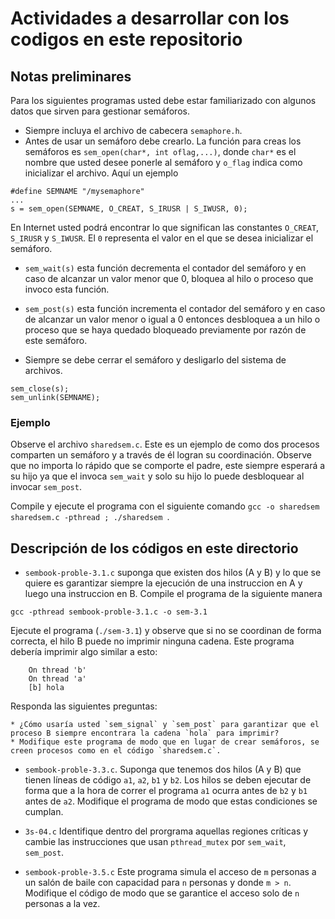 # Actividades a desarrollar con los codigos en este repositorio

## Notas preliminares

Para los siguientes programas  usted debe estar familiarizado con algunos datos que sirven para gestionar semáforos.

* Siempre incluya el archivo de cabecera `semaphore.h`.
* Antes de usar un semáforo debe crearlo. La función para creas los semáforos es `sem_open(char*, int oflag,...)`, donde `char*` es el nombre que usted desee ponerle al semáforo y `o_flag` indica como inicializar el archivo. Aquí un ejemplo

```
#define SEMNAME "/mysemaphore"
...
s = sem_open(SEMNAME, O_CREAT, S_IRUSR | S_IWUSR, 0);
```

En Internet usted podrá encontrar lo que significan las constantes `O_CREAT`, `S_IRUSR` y `S_IWUSR`. El `0` representa el valor en el que se desea inicializar el semáforo.

* `sem_wait(s)` esta función decrementa el contador del semáforo y en caso de alcanzar un valor menor que 0, bloquea al hilo o proceso que invoco esta función.

* `sem_post(s)` esta función incrementa el contador del semáforo y en caso de alcanzar un valor menor o igual a 0 entonces desbloquea a un hilo o proceso que se haya quedado bloqueado previamente por razón de este semáforo.

* Siempre se debe cerrar el semáforo y desligarlo del sistema de archivos.
```
sem_close(s);
sem_unlink(SEMNAME);
```

### Ejemplo

Observe el archivo `sharedsem.c`. Este es un ejemplo de como dos procesos comparten un semáforo y a través de él logran su coordinación. Observe que no importa lo rápido que se comporte el padre, este siempre esperará a su hijo ya que el invoca `sem_wait` y solo su hijo lo puede desbloquear al invocar `sem_post`.

Compile y ejecute el programa con el siguiente comando `gcc -o sharedsem sharedsem.c -pthread ; ./sharedsem `.

## Descripción de los códigos en este directorio
* `sembook-proble-3.1.c` suponga que existen dos hilos (A y B) y lo que se quiere es garantizar siempre la ejecución de una instruccion en A y luego una instruccion en B. Compile el programa de la siguiente manera

```
gcc -pthread sembook-proble-3.1.c -o sem-3.1
```

Ejecute el programa (`./sem-3.1`) y observe que si no se coordinan de forma correcta, el hilo B puede no imprimir ninguna cadena. Este programa debería imprimir algo similar a esto:

```
	On thread 'b'
	On thread 'a'
	[b] hola
```

Responda las siguientes preguntas:

	* ¿Cómo usaría usted `sem_signal` y `sem_post` para garantizar que el proceso B siempre encontrara la cadena `hola` para imprimir?
	* Modifique este programa de modo que en lugar de crear semáforos, se creen procesos como en el código `sharedsem.c`.

* `sembook-proble-3.3.c`. Suponga que tenemos dos hilos (A y B) que tienen líneas de código `a1`, `a2`, `b1` y `b2`. Los hilos se deben ejecutar de forma que a la hora de correr el programa `a1` ocurra antes de `b2` y `b1` antes de `a2`. Modifique el programa de modo que estas condiciones se cumplan.

* `3s-04.c` Identifique dentro del prorgrama aquellas regiones críticas y cambie las instrucciones que usan `pthread_mutex` por `sem_wait`, `sem_post`.

* `sembook-proble-3.5.c` Este programa simula el acceso de `m` personas a un salón de baile con capacidad para `n` personas y donde `m > n`. Modifique el código de modo que se garantice el acceso solo de `n` personas a la vez.
